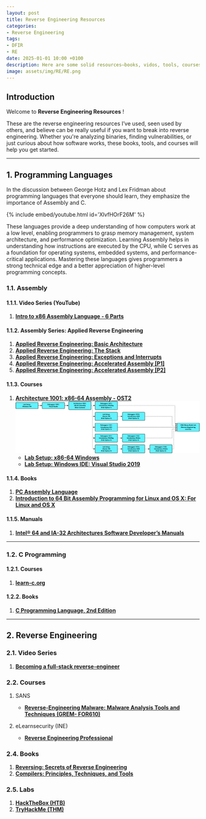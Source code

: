 ```yaml
---
layout: post
title: Reverse Engineering Resources
categories:
- Reverse Engineering
tags:
- DFIR
- RE
date: 2025-01-01 10:00 +0100
description: Here are some solid resources—books, vidos, tools, courses and more—to help you break down software and understand it inside out
image: assets/img/RE/RE.png
---
```


## Introduction
Welcome to __Reverse Engineering Resources__ !

These are the reverse engineering resources I’ve used, seen used by others, and believe can be really useful if you want to break into reverse engineering. Whether you're analyzing binaries, finding vulnerabilities, or just curious about how software works, these books, tools, and courses will help you get started. 

---
## 1. Programming Languages

In the discussion between George Hotz and Lex Fridman about programming languages that everyone should learn, they emphasize the importance of Assembly and C. 

{% include embed/youtube.html id='XlvfHOrF26M' %}

These languages provide a deep understanding of how computers work at a low level, enabling programmers to grasp memory management, system architecture, and performance optimization. Learning Assembly helps in understanding how instructions are executed by the CPU, while C serves as a foundation for operating systems, embedded systems, and performance-critical applications. Mastering these languages gives programmers a strong technical edge and a better appreciation of higher-level programming concepts.

### 1.1. Assembly
#### 1.1.1. Video Series (YouTube)
1. [**Intro to x86 Assembly Language - 6 Parts**](https://www.youtube.com/playlist?list=PLmxT2pVYo5LB5EzTPZGfFN0c2GDiSXgQe)

#### 1.1.2. Assembly Series: Applied Reverse Engineering
1. [**Applied Reverse Engineering: Basic Architecture**](https://revers.engineering/applied-re-basic-architecture/)
2. [**Applied Reverse Engineering: The Stack**](https://revers.engineering/applied-re-the-stack/)
3. [**Applied Reverse Engineering: Exceptions and Interrupts**](https://revers.engineering/applied-re-exceptions/)
4. [**Applied Reverse Engineering: Accelerated Assembly [P1]**](https://revers.engineering/applied-re-accelerated-assembly-p1/)
5. [**Applied Reverse Engineering: Accelerated Assembly [P2]**](https://revers.engineering/applied-re-accelerated-assembly-p2/)

#### 1.1.3. Courses
1. [**Architecture 1001: x86-64 Assembly - OST2**](https://p.ost2.fyi/courses/course-v1:OpenSecurityTraining2+Arch1001_x86-64_Asm+2021_v1/)
![Arch1001_LearningPath](/assets/img/RE/Arch1001_LearningPath.png)
    - [**Lab Setup: x86-64 Windows**](https://p.ost2.fyi/courses/course-v1:OpenSecurityTraining2+Lab_Setup_x86-64_Windows+2021_v1/about)
    - [**Lab Setup: Windows IDE: Visual Studio 2019**](https://p.ost2.fyi/courses/course-v1:OpenSecurityTraining2+Dbg1001_VS_IDE+2021_v1/about)

#### 1.1.4. Books
1. [**PC Assembly Language**](https://www.amazon.com/PC-Assembly-Language-Paul-Carter/dp/B005D30B3K)
2. [**Introduction to 64 Bit Assembly Programming for Linux and OS X: For Linux and OS X**](https://www.amazon.com/gp/product/1484921909/ref=as_li_tl?ie=UTF8&camp=1789&creative=390957&creativeASIN=1484921909&linkCode=as2&tag=opensecuinfo-20&linkId=EPDXM3AQYTVSJEET)


#### 1.1.5. Manuals
1. [**Intel® 64 and IA-32 Architectures Software Developer’s Manuals**](https://www.intel.com/content/www/us/en/developer/articles/technical/intel-sdm.html)

---
### 1.2. C Programming
#### 1.2.1. Courses
1. [**learn-c.org**](https://www.learn-c.org/)

#### 1.2.2. Books
1. [**C Programming Language, 2nd Edition**](https://www.amazon.com/Programming-Language-2nd-Brian-Kernighan/dp/0131103628)

---
## 2. Reverse Engineering
### 2.1. Video Series
1. [**Becoming a full-stack reverse-engineer**](https://www.youtube.com/watch?v=9vKG8-TnawY)

### 2.2. Courses
1. SANS
    - [**Reverse-Engineering Malware: Malware Analysis Tools and Techniques (GREM- FOR610)**](https://www.sans.org/cyber-security-courses/reverse-engineering-malware-malware-analysis-tools-techniques/)

2. eLearnsecurity (INE)
    - [**Reverse Engineering Professional**](https://my.ine.com/CyberSecurity/learning-paths/67c2d9f8-f4f5-4705-b5e2-56d6c3583030/reverse-engineering-professional)

### 2.4. Books
1. [**Reversing: Secrets of Reverse Engineering**](https://www.amazon.com/Reversing-Secrets-Engineering-Eldad-Eilam/dp/0764574817)
2. [**Compilers: Principles, Techniques, and Tools**](https://www.amazon.com/Compilers-Principles-Techniques-Tools-2nd/dp/0321486811)

### 2.5. Labs
1. [**HackTheBox (HTB)**](https://www.hackthebox.com/)
2. [**TryHackMe (THM)**](https://tryhackme.com/)
